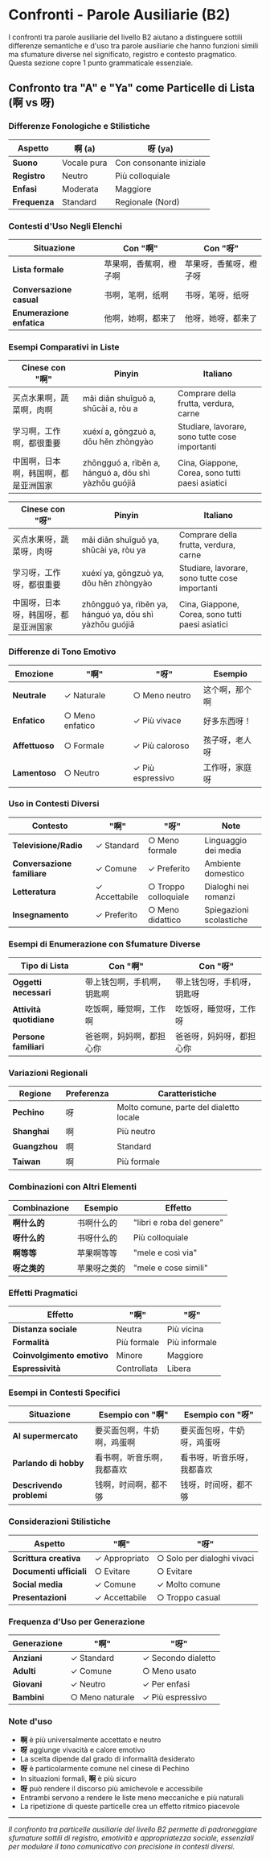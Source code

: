 # Confronti - Parole Ausiliarie (B2)

I confronti tra parole ausiliarie del livello B2 aiutano a distinguere sottili differenze semantiche e d'uso tra parole ausiliarie che hanno funzioni simili ma sfumature diverse nel significato, registro e contesto pragmatico. Questa sezione copre 1 punto grammaticale essenziale.

## Confronto tra "A" e "Ya" come Particelle di Lista (啊 vs 呀)

### Differenze Fonologiche e Stilistiche

| Aspetto | 啊 (a) | 呀 (ya) |
|---------|--------|---------|
| **Suono** | Vocale pura | Con consonante iniziale |
| **Registro** | Neutro | Più colloquiale |
| **Enfasi** | Moderata | Maggiore |
| **Frequenza** | Standard | Regionale (Nord) |

### Contesti d'Uso Negli Elenchi

| Situazione | Con "啊" | Con "呀" |
|-----------|----------|-----------|
| **Lista formale** | 苹果啊，香蕉啊，橙子啊 | 苹果呀，香蕉呀，橙子呀 |
| **Conversazione casual** | 书啊，笔啊，纸啊 | 书呀，笔呀，纸呀 |
| **Enumerazione enfatica** | 他啊，她啊，都来了 | 他呀，她呀，都来了 |

### Esempi Comparativi in Liste

| Cinese con "啊" | Pinyin | Italiano |
|-----------------|--------|----------|
| 买点水果啊，蔬菜啊，肉啊 | mǎi diǎn shuǐguǒ a, shūcài a, ròu a | Comprare della frutta, verdura, carne |
| 学习啊，工作啊，都很重要 | xuéxí a, gōngzuò a, dōu hěn zhòngyào | Studiare, lavorare, sono tutte cose importanti |
| 中国啊，日本啊，韩国啊，都是亚洲国家 | zhōngguó a, rìběn a, hánguó a, dōu shì yàzhōu guójiā | Cina, Giappone, Corea, sono tutti paesi asiatici |

| Cinese con "呀" | Pinyin | Italiano |
|-----------------|--------|----------|
| 买点水果呀，蔬菜呀，肉呀 | mǎi diǎn shuǐguǒ ya, shūcài ya, ròu ya | Comprare della frutta, verdura, carne |
| 学习呀，工作呀，都很重要 | xuéxí ya, gōngzuò ya, dōu hěn zhòngyào | Studiare, lavorare, sono tutte cose importanti |
| 中国呀，日本呀，韩国呀，都是亚洲国家 | zhōngguó ya, rìběn ya, hánguó ya, dōu shì yàzhōu guójiā | Cina, Giappone, Corea, sono tutti paesi asiatici |

### Differenze di Tono Emotivo

| Emozione | "啊" | "呀" | Esempio |
|----------|------|------|---------|
| **Neutrale** | ✓ Naturale | ○ Meno neutro | 这个啊，那个啊 |
| **Enfatico** | ○ Meno enfatico | ✓ Più vivace | 好多东西呀！ |
| **Affettuoso** | ○ Formale | ✓ Più caloroso | 孩子呀，老人呀 |
| **Lamentoso** | ○ Neutro | ✓ Più espressivo | 工作呀，家庭呀 |

### Uso in Contesti Diversi

| Contesto | "啊" | "呀" | Note |
|----------|------|------|-----|
| **Televisione/Radio** | ✓ Standard | ○ Meno formale | Linguaggio dei media |
| **Conversazione familiare** | ✓ Comune | ✓ Preferito | Ambiente domestico |
| **Letteratura** | ✓ Accettabile | ○ Troppo colloquiale | Dialoghi nei romanzi |
| **Insegnamento** | ✓ Preferito | ○ Meno didattico | Spiegazioni scolastiche |

### Esempi di Enumerazione con Sfumature Diverse

| Tipo di Lista | Con "啊" | Con "呀" |
|---------------|----------|-----------|
| **Oggetti necessari** | 带上钱包啊，手机啊，钥匙啊 | 带上钱包呀，手机呀，钥匙呀 |
| **Attività quotidiane** | 吃饭啊，睡觉啊，工作啊 | 吃饭呀，睡觉呀，工作呀 |
| **Persone familiari** | 爸爸啊，妈妈啊，都担心你 | 爸爸呀，妈妈呀，都担心你 |

### Variazioni Regionali

| Regione | Preferenza | Caratteristiche |
|---------|------------|----------------|
| **Pechino** | 呀 | Molto comune, parte del dialetto locale |
| **Shanghai** | 啊 | Più neutro |
| **Guangzhou** | 啊 | Standard |
| **Taiwan** | 啊 | Più formale |

### Combinazioni con Altri Elementi

| Combinazione | Esempio | Effetto |
|-------------|---------|---------|
| **啊什么的** | 书啊什么的 | "libri e roba del genere" |
| **呀什么的** | 书呀什么的 | Più colloquiale |
| **啊等等** | 苹果啊等等 | "mele e così via" |
| **呀之类的** | 苹果呀之类的 | "mele e cose simili" |

### Effetti Pragmatici

| Effetto | "啊" | "呀" |
|---------|------|------|
| **Distanza sociale** | Neutra | Più vicina |
| **Formalità** | Più formale | Più informale |
| **Coinvolgimento emotivo** | Minore | Maggiore |
| **Espressività** | Controllata | Libera |

### Esempi in Contesti Specifici

| Situazione | Esempio con "啊" | Esempio con "呀" |
|-----------|------------------|------------------|
| **Al supermercato** | 要买面包啊，牛奶啊，鸡蛋啊 | 要买面包呀，牛奶呀，鸡蛋呀 |
| **Parlando di hobby** | 看书啊，听音乐啊，我都喜欢 | 看书呀，听音乐呀，我都喜欢 |
| **Descrivendo problemi** | 钱啊，时间啊，都不够 | 钱呀，时间呀，都不够 |

### Considerazioni Stilistiche

| Aspetto | "啊" | "呀" |
|---------|------|------|
| **Scrittura creativa** | ✓ Appropriato | ○ Solo per dialoghi vivaci |
| **Documenti ufficiali** | ○ Evitare | ○ Evitare |
| **Social media** | ✓ Comune | ✓ Molto comune |
| **Presentazioni** | ✓ Accettabile | ○ Troppo casual |

### Frequenza d'Uso per Generazione

| Generazione | "啊" | "呀" |
|-------------|------|------|
| **Anziani** | ✓ Standard | ✓ Secondo dialetto |
| **Adulti** | ✓ Comune | ○ Meno usato |
| **Giovani** | ✓ Neutro | ✓ Per enfasi |
| **Bambini** | ○ Meno naturale | ✓ Più espressivo |

### Note d'uso

- **啊** è più universalmente accettato e neutro
- **呀** aggiunge vivacità e calore emotivo
- La scelta dipende dal grado di informalità desiderato
- **呀** è particolarmente comune nel cinese di Pechino
- In situazioni formali, **啊** è più sicuro
- **呀** può rendere il discorso più amichevole e accessibile
- Entrambi servono a rendere le liste meno meccaniche e più naturali
- La ripetizione di queste particelle crea un effetto ritmico piacevole

---

*Il confronto tra particelle ausiliarie del livello B2 permette di padroneggiare sfumature sottili di registro, emotività e appropriatezza sociale, essenziali per modulare il tono comunicativo con precisione in contesti diversi.*
